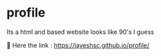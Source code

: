 # profile
Its a html and based website looks like 90's I guess 

🔗 Here the link :
https://jayeshsc.github.io/profile/

